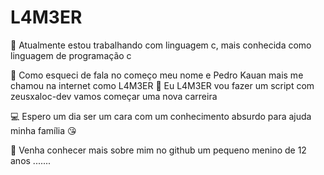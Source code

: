 # L4M3ER

🦠 Atualmente estou trabalhando com linguagem c, mais conhecida como linguagem de programação c

🌴 Como esqueci de fala no começo meu nome e Pedro Kauan mais me chamou na internet como L4M3ER
🦂 Eu L4M3ER vou fazer um script com zeusxaloc-dev vamos começar uma nova carreira

💻 Espero um dia ser um cara com um conhecimento absurdo para ajuda minha família 😘


🍉 Venha conhecer mais sobre mim no github um pequeno menino de 12 anos .......

